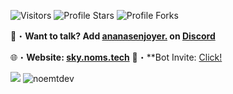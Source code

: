 <img src="https://komarev.com/ghpvc/?username=noemtdev&label=Profile%20Views&color=008042&style=flat&label=Visitors" alt="Visitors"></a>
<img src="https://img.shields.io/badge/dynamic/json?&label=Total%20Stars&color=008042&style=flat&style=for-the-badge&query=%24.stars&url=https://api.github-star-counter.workers.dev/user/noemtdev" alt="Profile Stars"></a>
<img src="https://img.shields.io/badge/dynamic/json?&label=Total%20Forks&color=008042&style=flat&style=for-the-badge&query=%24.forks&url=https://api.github-star-counter.workers.dev/user/noemtdev" alt="Profile Forks"></a>

📩・**Want to talk? Add [ananasenjoyer.](https://discord.com/users/352793093105254402) on [Discord]([https://discord.gg/blockgamebot](https://discord.gg/scammer-list-1021087112830914622))**
</a></p>
🌐・**Website: [sky.noms.tech](https://sky.noms.tech/)**
🤖・**Bot Invite: [Click!](https://discord.com/application-directory/1083791195114852352)

<img src="[https://discord.c99.nl/widget/theme-2/352793093105254402.png](https://discord.com/assets/8b3efa4cbe0bd215b4902188010632d5.svg)"/>
<img src="https://github-readme-stats.vercel.app/api/top-langs?username=noemtdev&count_private=true&hide=procfile,css&theme=dark&border_color=000000&cache_seconds=1800&layout=compact&langs_count=10&custom_title=Most%20Used%20Coding%20Languages" alt="noemtdev" />
 
